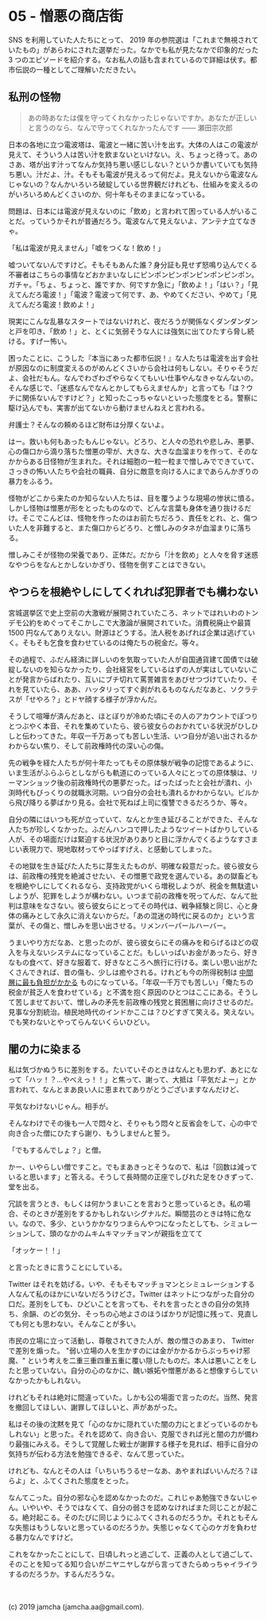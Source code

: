 

# 05 - 憎悪の商店街

SNS を利用していた人たちにとって、 2019 年の参院選は「これまで無視されていたもの」があらわにされた選挙だった。なかでも私が見たなかで印象的だった 3 つのエピソードを紹介する。なお私人の話も含まれているので詳細は伏す。都市伝説の一種としてご理解いただきたい。

## 私刑の怪物

> あの時あなたは僕を守ってくれなかったじゃないですか。あなたが正しいと言うのなら、なんで守ってくれなかったんです ―― 瀬田宗次郎

日本の各地に立つ電波塔は、電波と一緒に苦い汁を出す。大体の人はこの電波が見えて、そういう人は苦い汁を飲まないといけない。え、ちょっと待って。あのさあ、塔が出す汁ってなんか気持ち悪い感じしない？というか書いていても気持ち悪い。汁だよ、汁。そもそも電波が見えるって何だよ。見えないから電波なんじゃないの？なんかいろいろ破綻している世界観だけれども、仕組みを変えるのがいろいろめんどくさいのか、何十年もそのままになっている。

問題は、日本には電波が見えないのに「飲め」と言われて困っている人がいることだ。っていうかそれが普通だろう。電波なんて見えないよ、アンテナ立てなきゃ。

「私は電波が見えません」「嘘をつくな！飲め！」

嘘ついてないんですけど。そもそもあんた誰？身分証も見せず怒鳴り込んでくる不審者はこちらの事情などおかまいなしにピンポンピンポンピンポンピンポン。ガチャ。「ちょ、ちょっと、誰ですか、何ですか急に」「飲めよ！」「はい？」「見えてんだろ電波！」「電波？電波って何です、あ、やめてください、やめて」「見えてんだろ電波！飲めよ！」

現実にこんな乱暴なスタートではないけれど、夜だろうが関係なくダンダンダンと戸を叩き、「飲め！」と、とくに気弱そうな人には強気に出てひたすら脅し続ける。すげー怖い。

困ったことに、こうした『本当にあった都市伝説！』な人たちは電波を出す会社が原因なのに制度変えるのがめんどくさいから会社は何もしない。そりゃそうだよ、会社だもん。なんでわざわざやらなくてもいい仕事やんなきゃなんないの。そんな感じで、「迷惑なんでなんとかしてもらえませんか」と言っても「は？ウチに関係ないんですけど？」と知ったこっちゃないといった態度をとる。警察に駆け込んでも、実害が出てないから動けませんねえと言われる。

弁護士？そんなの頼めるほど財布は分厚くないよ。

はー。救いも何もあったもんじゃない。どろり、と人々の恐れや悲しみ、悪夢、心の傷口から滴り落ちた憎悪の雫が、大きな、大きな血溜まりを作って、そのなかからある日怪物が生まれた。それは細胞の一粒一粒まで憎しみでできていて、さっきの怖い人たちや会社の職員、自分に敵意を向ける人にまであらんかぎりの暴力をふるう。

怪物がどこから来たのか知らない人たちは、目を覆うような現場の惨状に憤る。しかし怪物は憎悪が形をとったものなので、どんな言葉も身体を通り抜けるだけ。そこでこんどは、怪物を作ったのはお前たちだろう、責任をとれ、と、傷ついた人を非難すると、また傷口からどろり、と憎しみのタネが血溜まりに落ちる。

憎しみこそが怪物の栄養であり、正体だ。だから「汁を飲め」と人々を脅す迷惑なやつらをなんとかしないかぎり、怪物を倒すことはできない。

## やつらを根絶やしにしてくれれば犯罪者でも構わない

宮城選挙区で史上空前の大激戦が展開されていたころ、ネットではれいわのトンデモ公約をめぐってそこかしこで大激論が展開されていた。消費税廃止や最賃 1500 円なんてありえない。財源はどうする。法人税をあげれば企業は逃げていく。そもそも乞食を食わせているのは俺たちの税金だ。等々。

その過程で、ふだん経済に詳しいのを気取っていた人が自国通貨建て国債では破綻しないのを知らなかったり、会社経営をしているはずの人が実はしていないことが発言からばれたり、互いにブチ切れて罵詈雑言をあびせつづけていたり、それを見ていたら、ああ、ハッタリってすぐ剥がれるものなんだなあと、ソクラテスが「せやろ？」とドヤ顔する様子が浮かんだ。

そうして喧嘩が済んだあと、ほとぼりが冷めた頃にその人のアカウントでぽつりとつぶやく本音、それを集めていたら、彼ら彼女らのおかれている状況がひしひしと伝わってきた。年収一千万あっても苦しい生活、いつ自分が追い出されるかわからない焦り、そして前政権時代の深い心の傷。

先の戦争を経た人たちが何十年たってもその原体験が戦争の記憶であるように、いま生活がふらふらとしながらも軌道にのっている人々にとっての原体験は、リーマンショック後の前政権時代の悪夢だった。ばったばったと会社が潰れ、小渕時代もびっくりの就職氷河期。いつ自分の会社も潰れるかわからない。ビルから飛び降りる夢ばかり見る。会社で死ねば上司に復讐できるだろうか、等々。

自分の隣にはいつも死が立っていて、なんとか生き延びることができた、そんな人たちが珍しくなかった。ふだんハンコで押したようなツイートばかりしている人が、その場面だけは緊迫する状況がありありと目に浮かんでくるようなすさまじい表現力で、現地取材ってやっぱすげえ、と感動してしまった。

その地獄を生き延びた人たちに芽生えたものが、明確な殺意だった。彼ら彼女らは、前政権の残党を絶滅させたい、その憎悪で政党を選んでいる。あの獄畜どもを根絶やしにしてくれるなら、支持政党がいくら増税しようが、税金を無駄遣いしようが、犯罪をしようが構わない。いつまで前の政権を呪ってんだ、なんて批判は意味をなさない。彼ら彼女らにとってその時代は、戦争経験と同じ、心と身体の痛みとして永久に消えないからだ。「あの混迷の時代に戻るのか」という言葉が、その傷と、憎しみを思い出させる。リメンバーパールハーバー。

うまいやり方だなあ、と思ったのが、彼ら彼女らにその痛みを和らげるほどの収入を与えないシステムになっていることだ。もしいっぱいお金があったら、好きなもの食べて、好きな服着て、好きなところへ旅行に行ける。楽しい思い出がたくさんできれば、昔の傷も、少しは癒やされる。けれども今の所得税制は [中間層に最も負担がかかる](https://toyokeizai.net/articles/-/201951?page=3) ものになっている。「年収一千万でも苦しい」「俺たちの税金が貧乏人を食わせている」と不満を抱く原因のひとつはここにある。そうして苦しませておいて、憎しみの矛先を前政権の残党と貧困層に向けさせるのだ。見事な分割統治。植民地時代のインドかここは？ひどすぎて笑える。笑えない。でも笑わないとやってらんないくらいひどい。

## 闇の力に染まる

私は気づかぬうちに差別をする。たいていそのときはなんとも思わず、あとになって「ハッ！？…やべえっ！！」と焦って、謝って、大抵は「平気だよー」とか言われて、なんとまあ良い人に恵まれてありがとうございますなんだけど、

平気なわけないじゃん。相手が。

そんなわけでその後も一人で悶々と、そりゃもう悶々と反省会をして、心の中で向き合った僧にひたすら謝り、もうしませんと誓う。

「でもするんでしょ？」と僧。

かー、いやらしい僧ですこと。でもまあきっとそうなので、私は「回数は減っていると思います」と答える。そうして長時間の正座でしびれた足をひきずって、堂を出る。

冗談を言うとき、もしくは何かうまいことを言おうと思っているとき。私の場合、そのときが差別をするかもしれないシグナルだ。瞬間芸のときは特に危ない。なので、多少、というかかなりつまらんやつになったとしても、シミュレーションして、頭のなかのムキムキマッチョマンが親指を立てて

「オッケー！！」

と言ったときに言うことにしている。

Twitter はそれを妨げる。いや、そもそもマッチョマンとシミュレーションする人なんて私のほかにいないだろうけどさ。Twitter はネットにつながった自分の口だ。差別をしても、ひどいことを言っても、それを言ったときの自分の気持ち、余韻、のどの気分、そっちの心地よさのほうばかりが記憶に残って、見直しても何とも思わない。そんなことが多い。

市民の立場に立って活動し、尊敬されてきた人が、敵の憎さのあまり、 Twitter で差別を煽った。 "弱い立場の人を生かすのには金がかかるからぶっちゃけ邪魔、" という考えを二重三重四重五重に覆い隠したものだ。本人は悪いことをしたと思っていない。自分の心のなかに、醜い嫉妬や憎悪があると想像すらしていなかったかもしれない。

けれどもそれは絶対に間違っていた。しかも公の場面で言ったのだ。当然、発言を撤回してほしい、謝罪してほしいと、声があがった。

私はその後の沈黙を見て「心のなかに隠れていた闇の力にとまどっているのかもしれない」と思った。それを認めて、向き合い、克服できれば光と闇の力が備わり最強にみえる。そうして覚醒した戦士が謝罪する様子を見れば、相手に自分の気持ちが伝わる方法を勉強できるぞ、なんて思っていた。

けれども、なんとその人は「いちいちうるせーなあ、あやまればいいんだろ？ほらよ」と、ふてくされた態度をとった。

なんてこった。自分の邪な心を認めなかったのだ。これじゃあ勉強できないじゃん。いやいや、そうではなくて、自分の弱さを認めなければまた同じことが起こる。絶対起こる。そのたびに同じようにふてくされるのだろうか。それともそんな失態はもうしないと思っているのだろうか。失態じゃなくて心のケガを負わせる暴力なんですけど。

これをなかったことにして、日頃しれっと過ごして、正義の人として過ごして、そのことを知ってる知り合いがニヤニヤしながら言ってきたらめっちゃイライラするのだろうか。するんだろうな。

<br>
<br>
(c) 2019 jamcha (jamcha.aa@gmail.com).


